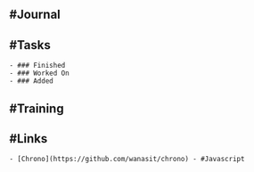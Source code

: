 ## #Journal
## #Tasks
	- ### Finished
	- ### Worked On
	- ### Added
## #Training
## #Links
	- [Chrono](https://github.com/wanasit/chrono) - #Javascript